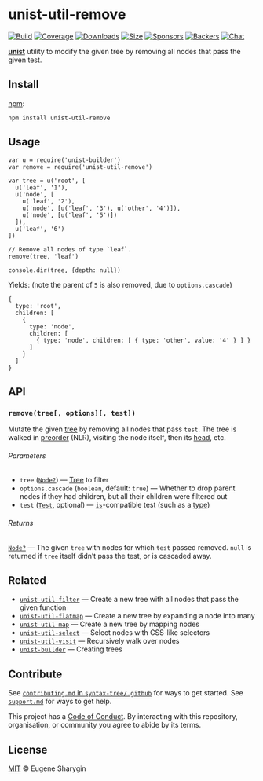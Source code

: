 unist-util-remove
=================

[![Build](https://img.shields.io/travis/syntax-tree/unist-util-filter.svg)](https://travis-ci.org/syntax-tree/unist-util-filter) [![Coverage](https://img.shields.io/codecov/c/github/syntax-tree/unist-util-filter.svg)](https://codecov.io/github/syntax-tree/unist-util-filter) [![Downloads](https://img.shields.io/npm/dm/unist-util-filter.svg)](https://www.npmjs.com/package/unist-util-filter) [![Size](https://img.shields.io/bundlephobia/minzip/unist-util-filter.svg)](https://bundlephobia.com/result?p=unist-util-filter) [![Sponsors](https://opencollective.com/unified/sponsors/badge.svg)](https://opencollective.com/unified) [![Backers](https://opencollective.com/unified/backers/badge.svg)](https://opencollective.com/unified) [![Chat](https://img.shields.io/badge/join%20the%20community-on%20spectrum-7b16ff.svg)](https://spectrum.chat/unified/syntax-tree)

[**unist**](https://github.com/syntax-tree/unist) utility to modify the given tree by removing all nodes that pass the given test.

Install
-------

[npm](https://docs.npmjs.com/cli/install):

    npm install unist-util-remove

Usage
-----

    var u = require('unist-builder')
    var remove = require('unist-util-remove')

    var tree = u('root', [
      u('leaf', '1'),
      u('node', [
        u('leaf', '2'),
        u('node', [u('leaf', '3'), u('other', '4')]),
        u('node', [u('leaf', '5')])
      ]),
      u('leaf', '6')
    ])

    // Remove all nodes of type `leaf`.
    remove(tree, 'leaf')

    console.dir(tree, {depth: null})

Yields: (note the parent of `5` is also removed, due to `options.cascade`)

    {
      type: 'root',
      children: [
        {
          type: 'node',
          children: [
            { type: 'node', children: [ { type: 'other', value: '4' } ] }
          ]
        }
      ]
    }

API
---

### `remove(tree[, options][, test])`

Mutate the given [tree](https://github.com/syntax-tree/unist#tree) by removing all nodes that pass `test`. The tree is walked in [preorder](https://www.geeksforgeeks.org/tree-traversals-inorder-preorder-and-postorder/) (NLR), visiting the node itself, then its [head](https://github.com/syntax-tree/unist#head), etc.

###### Parameters

-   `tree` ([`Node?`](https://github.com/syntax-tree/unist#node)) — [Tree](https://github.com/syntax-tree/unist#tree) to filter
-   `options.cascade` (`boolean`, default: `true`) — Whether to drop parent nodes if they had children, but all their children were filtered out
-   `test` ([`Test`](https://github.com/syntax-tree/unist-util-is), optional) — [`is`](https://github.com/syntax-tree/unist-util-is)-compatible test (such as a [type](https://github.com/syntax-tree/unist#type))

###### Returns

[`Node?`](https://github.com/syntax-tree/unist#node) — The given `tree` with nodes for which `test` passed removed. `null` is returned if `tree` itself didn’t pass the test, or is cascaded away.

Related
-------

-   [`unist-util-filter`](https://github.com/syntax-tree/unist-util-filter) — Create a new tree with all nodes that pass the given function
-   [`unist-util-flatmap`](https://gitlab.com/staltz/unist-util-flatmap) — Create a new tree by expanding a node into many
-   [`unist-util-map`](https://github.com/syntax-tree/unist-util-map) — Create a new tree by mapping nodes
-   [`unist-util-select`](https://github.com/syntax-tree/unist-util-select) — Select nodes with CSS-like selectors
-   [`unist-util-visit`](https://github.com/syntax-tree/unist-util-visit) — Recursively walk over nodes
-   [`unist-builder`](https://github.com/syntax-tree/unist-builder) — Creating trees

Contribute
----------

See [`contributing.md` in `syntax-tree/.github`](https://github.com/syntax-tree/.github/blob/master/contributing.md) for ways to get started. See [`support.md`](https://github.com/syntax-tree/.github/blob/master/support.md) for ways to get help.

This project has a [Code of Conduct](https://github.com/syntax-tree/.github/blob/master/code-of-conduct.md). By interacting with this repository, organisation, or community you agree to abide by its terms.

License
-------

[MIT](license) © Eugene Sharygin
